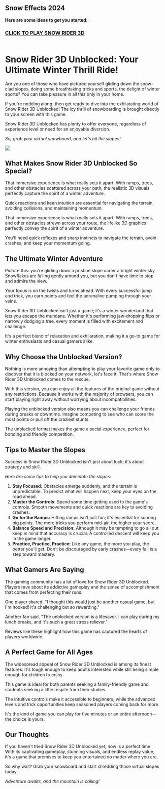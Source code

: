 ## Snow Effects 2024

**Here are some ideas to get you started:**

<h3><a href="https://gamescentral.net/snow-rider-3d">CLICK TO PLAY SNOW RIDER 3D</a> </BR> </BR></h3>

# Snow Rider 3D Unblocked: Your Ultimate Winter Thrill Ride!

Are you one of those who have pictured yourself gliding down the snow-clad slopes, doing some breathtaking tricks and sports, the delight of winter sports? You can take pleasure in all this only in your home.

If you're nodding along, then get ready to dive into the exhilarating world of Snow Rider 3D Unblocked! The icy thrill of snowboarding is brought directly to your screen with this game.

Snow Rider 3D Unblocked has plenty to offer everyone, regardless of experience level or need for an enjoyable diversion.

*So, grab your virtual snowboard, and let's hit the slopes!*

<a href="https://gamescentral.net/snow-rider-3d"><img src="https://i.ibb.co/W6VCz6N/snow-rider-3d-unblocked.jpg"></a>

## What Makes Snow Rider 3D Unblocked So Special?

That immersive experience is what really sets it apart. With ramps, trees, and other obstacles scattered across your path, the realistic 3D visuals perfectly capture the spirit of a winter adventure.

Quick reactions and keen intuition are essential for navigating the terrain, avoiding collisions, and maintaining momentum.

That immersive experience is what really sets it apart. With ramps, trees, and other obstacles strewn across your route, the lifelike 3D graphics perfectly convey the spirit of a winter adventure.

You'll need quick reflexes and sharp instincts to navigate the terrain, avoid crashes, and keep your momentum going.

## The Ultimate Winter Adventure

Picture this: you're gliding down a pristine slope under a bright winter sky. Snowflakes are falling gently around you, but you don't have time to stop and admire the view.

Your focus is on the twists and turns ahead. With every successful jump and trick, you earn points and feel the adrenaline pumping through your veins.

Snow Rider 3D Unblocked isn't just a game; it's a winter wonderland that lets you escape the mundane. Whether it's performing jaw-dropping flips or narrowly dodging a tree, every moment is filled with excitement and challenge.

It's a perfect blend of relaxation and exhilaration, making it a go-to game for winter enthusiasts and casual gamers alike.

## Why Choose the Unblocked Version?

Nothing is more annoying than attempting to play your favorite game only to discover that it is blocked on your network, let's face it. That's where Snow Rider 3D Unblocked comes to the rescue.

With this version, you can enjoy all the features of the original game without any restrictions. Because it works with the majority of browsers, you can start playing right away without worrying about incompatibilities.

Playing the unblocked version also means you can challenge your friends during breaks or downtime. Imagine competing to see who can score the most points or pull off the craziest stunts.

The unblocked format makes the game a social experience, perfect for bonding and friendly competition.

## Tips to Master the Slopes

Success in Snow Rider 3D Unblocked isn't just about luck; it's about strategy and skill.

*Here are some tips to help you dominate the slopes:*

1. **Stay Focused:** Obstacles emerge suddenly, and the terrain is unpredictable. To predict what will happen next, keep your eyes on the road ahead.
2. **Master the Controls:** Spend some time getting used to the game's controls. Smooth movements and quick reactions are key to avoiding crashes.
3. **Go for the Ramps:** Hitting ramps isn't just fun; it's essential for scoring big points. The more tricks you perform mid-air, the higher your score.
4. **Balance Speed and Precision:** Although it may be tempting to go all out, keep in mind that accuracy is crucial. A controlled descent will keep you in the game longer.
5. **Practice, Practice, Practice:** Like any game, the more you play, the better you'll get. Don't be discouraged by early crashes—every fail is a step toward mastery.

## What Gamers Are Saying

The gaming community has a lot of love for Snow Rider 3D Unblocked. Players rave about its addictive gameplay and the sense of accomplishment that comes from perfecting their runs.

One player shared, "I thought this would just be another casual game, but I'm hooked! It's challenging but so rewarding."

Another fan said, "The unblocked version is a lifesaver. I can play during my lunch breaks, and it's such a great stress reliever."

Reviews like these highlight how this game has captured the hearts of players worldwide.

## A Perfect Game for All Ages

The widespread appeal of Snow Rider 3D Unblocked is among its finest features. It's tough enough to keep adults interested while still being simple enough for children to enjoy.

This game is ideal for both parents seeking a family-friendly game and students seeking a little respite from their studies.

The intuitive controls make it accessible to beginners, while the advanced levels and trick opportunities keep seasoned players coming back for more.

It's the kind of game you can play for five minutes or an entire afternoon—the choice is yours.

## Our Thoughts

If you haven't tried Snow Rider 3D Unblocked yet, now is a perfect time. With its captivating gameplay, stunning visuals, and endless replay value, it's a game that promises to keep you entertained no matter where you are.

So why wait? Grab your snowboard and start shredding those virtual slopes today.

*Adventure awaits, and the mountain is calling!*
